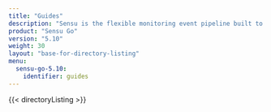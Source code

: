 ```yaml
---
title: "Guides"
description: "Sensu is the flexible monitoring event pipeline built to reduce operator burden and meet the challenges of monitoring multi-cloud and ephemeral infrastructures. Get started with a guided walkthrough."
product: "Sensu Go"
version: "5.10"
weight: 30
layout: "base-for-directory-listing"
menu:
  sensu-go-5.10:
    identifier: guides
---
```


{{< directoryListing >}}
